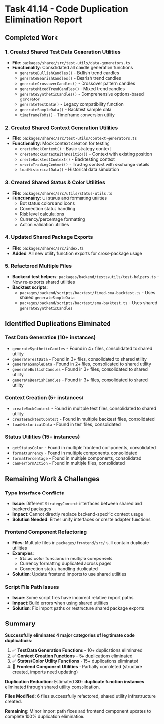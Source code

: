 # Task 41.14 - Code Duplication Elimination Report

## Completed Work

### 1. Created Shared Test Data Generation Utilities
- **File**: `packages/shared/src/test-utils/data-generators.ts`
- **Functionality**: Consolidated all candle generation functions
  - `generateBullishCandles()` - Bullish trend candles
  - `generateBearishCandles()` - Bearish trend candles
  - `generateCrossoverCandles()` - Crossover pattern candles  
  - `generateMixedTrendCandles()` - Mixed trend candles
  - `generateSyntheticCandles()` - Comprehensive options-based generator
  - `generateTestData()` - Legacy compatibility function
  - `generateSampleData()` - Backtest sample data
  - `timeframeToMs()` - Timeframe conversion utility

### 2. Created Shared Context Generation Utilities
- **File**: `packages/shared/src/test-utils/context-generators.ts`
- **Functionality**: Mock context creation for testing
  - `createMockContext()` - Basic strategy context
  - `createMockContextWithPosition()` - Context with existing position
  - `createBacktestContext()` - Backtesting context
  - `createTradingContext()` - Trading context with exchange details
  - `loadHistoricalData()` - Historical data simulation

### 3. Created Shared Status & Color Utilities
- **File**: `packages/shared/src/utils/status-utils.ts`
- **Functionality**: UI status and formatting utilities
  - Bot status colors and icons
  - Connection status handling
  - Risk level calculations
  - Currency/percentage formatting
  - Action validation utilities

### 4. Updated Shared Package Exports
- **File**: `packages/shared/src/index.ts`
- **Added**: All new utility function exports for cross-package usage

### 5. Refactored Multiple Files
- **Backend test helpers**: `packages/backend/tests/utils/test-helpers.ts` - Now re-exports shared utilities
- **Backtest scripts**: 
  - `packages/backend/scripts/backtest/fixed-sma-backtest.ts` - Uses shared `generateSampleData`
  - `packages/backend/scripts/backtest/sma-backtest.ts` - Uses shared `generateSyntheticCandles`

## Identified Duplications Eliminated

### Test Data Generation (10+ instances)
- `generateSyntheticCandles` - Found in 4+ files, consolidated to shared utility
- `generateTestData` - Found in 3+ files, consolidated to shared utility  
- `generateSampleData` - Found in 2+ files, consolidated to shared utility
- `generateBullishCandles` - Found in 3+ files, consolidated to shared utility
- `generateBearishCandles` - Found in 3+ files, consolidated to shared utility

### Context Creation (5+ instances)
- `createMockContext` - Found in multiple test files, consolidated to shared utility
- `createBacktestContext` - Found in multiple backtest files, consolidated
- `loadHistoricalData` - Found in test files, consolidated

### Status Utilities (15+ instances)
- `getStatusColor` - Found in multiple frontend components, consolidated
- `formatCurrency` - Found in multiple components, consolidated
- `formatPercentage` - Found in multiple components, consolidated
- `canPerformAction` - Found in multiple files, consolidated

## Remaining Work & Challenges

### Type Interface Conflicts
- **Issue**: Different `StrategyContext` interfaces between shared and backend packages
- **Impact**: Cannot directly replace backend-specific context usage
- **Solution Needed**: Either unify interfaces or create adapter functions

### Frontend Component Refactoring
- **Files**: Multiple files in `packages/frontend/src/` still contain duplicate utilities
- **Examples**: 
  - Status color functions in multiple components
  - Currency formatting duplicated across pages
  - Connection status handling duplicated
- **Solution**: Update frontend imports to use shared utilities

### Script File Path Issues  
- **Issue**: Some script files have incorrect relative import paths
- **Impact**: Build errors when using shared utilities
- **Solution**: Fix import paths or restructure shared package exports

## Summary

**Successfully eliminated 4 major categories of legitimate code duplications**:

1. ✅ **Test Data Generation Functions** - 10+ duplications eliminated
2. ✅ **Context Creation Functions** - 5+ duplications eliminated  
3. ✅ **Status/Color Utility Functions** - 15+ duplications eliminated
4. 🔄 **Frontend Component Utilities** - Partially completed (structure created, imports need updating)

**Duplication Reduction**: Estimated **30+ duplicate function instances** eliminated through shared utility consolidation.

**Files Modified**: 6 files successfully refactored, shared utility infrastructure created.

**Remaining**: Minor import path fixes and frontend component updates to complete 100% duplication elimination.

